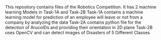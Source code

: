 This repository contains files of the Robotics Competition.
It has 2 machine learning Models in Task-1A and Task-2B
Task-1A contains a machine learning model for prediction of an employee will leave or not from a company by analyzing the data
Task-2A contains python file for the detection of ArucoIDs and providing their orientation in 2D plane
Task-2B uses OpenCV and can detect images of Disasters of 5 Different Classes

